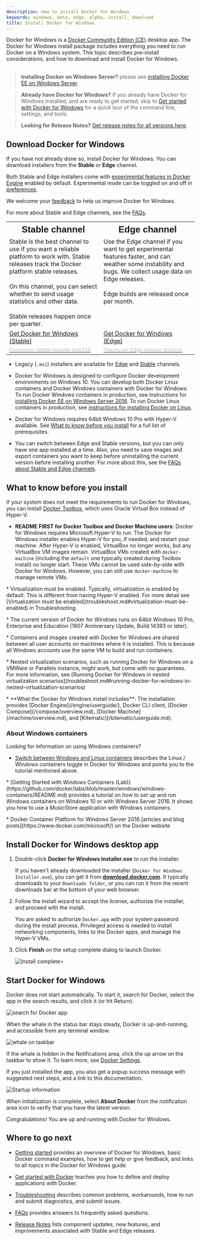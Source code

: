 ```yaml
---
description: How to install Docker for Windows
keywords: windows, beta, edge, alpha, install, download
title: Install Docker for Windows
---
```


Docker for Windows is a [Docker Community Edition
(CE)](https://www.docker.com/community-edition) desktop app. The Docker for Windows 
install package includes everything you need to run Docker on a Windows system.
This topic describes pre-install considerations, and how to download and install
Docker for Windows.<br><br>

>**Installing Docker on Windows Server?** please see 
[installing Docker EE on Windows Server](/install/windows/docker-ee.md).

> **Already have Docker for Windows?**
> If you already have Docker for
Windows installed, and are ready to get started, skip to
[Get started with Docker for Windows](index.md) for a quick tour of
the command line, settings, and tools.

>**Looking for Release Notes?** [Get release notes for all
versions here](release-notes.md).

## Download Docker for Windows

If you have not already done so, install Docker for Windows. You can
download installers from the **Stable** or **Edge** channel.

Both Stable and Edge installers come with <a
href="https://github.com/docker/cli/blob/master/experimental/README.md">
experimental features in Docker Engine</a> enabled by default. Experimental mode can be toggled on and off in [preferences](/docker-for-windows/index.md#daemon-experimental-mode).

We welcome your
[feedback](/docker-for-windows/index.md#giving-feedback-and-getting-help) to help us improve Docker for Windows.

For more about Stable and Edge channels, see the
[FAQs](/docker-for-windows/faqs.md#questions-about-stable-and-edge-channels).

<table style="width:100%">
  <tr>
    <th style="font-size: x-large; font-family: arial">Stable channel</th>
    <th style="font-size: x-large; font-family: arial;">Edge channel</th>
  </tr>
  <tr valign="top">
    <td width="33%">Stable is the best channel to use if you want a reliable platform to work with. Stable releases track the Docker platform stable releases.<br><br>
   On this channel, you can select whether to send usage statistics and other data. <br><br>Stable releases happen once per quarter.
    </td>
    <td width="33%">Use the Edge channel if you want to get experimental features faster, and can weather some instability and bugs. We collect usage data on Edge releases. <br><br>Edge builds are released once per month.
    </td>
  </tr>
  <tr valign="top">
    <td width="33%">
      <a class="button outline-btn" href="https://download.docker.com/win/stable/Docker%20for%20Windows%20Installer.exe">Get Docker for Windows (Stable)</a>
    </td>
    <td width="33%">
      <a class="button outline-btn" href="https://download.docker.com/win/edge/Docker%20for%20Windows%20Installer.exe">Get Docker for Windows (Edge)</a>
    </td>
  </tr>
  <tr valign="top">
    <td width="33%"><a href="https://download.docker.com/win/stable/Docker%20for%20Windows%20Installer.exe.sha256sum"><font color="#BDBDBD" size="-1">Checksum: Stable installer SHA256</font></a>
  </td>
    <td width="33%"><a href="https://download.docker.com/win/edge/Docker%20for%20Windows%20Installer.exe.sha256sum"><font color="#BDBDBD" size="-1">Checksum: Edge installer SHA256</font></a>
    </td>
  </tr>
</table>

* Legacy (`.msi`) installers are available for [Edge](https://download.docker.com/win/edge/InstallDocker.msi) and [Stable](https://download.docker.com/win/stable/InstallDocker.msi) channels.

* Docker for Windows is designed to configure Docker development environments on Windows 10. You can develop both Docker Linux containers and Docker Windows containers with Docker for Windows. To run Docker Windows containers in production, see instructions for [installing Docker EE on Windows Server 2016](/install/windows/docker-ee.md). To run Docker Linux containers in production, see [instructions for installing Docker on Linux](/install/index.md).

* Docker for Windows requires 64bit Windows 10 Pro with Hyper-V available. See [What to know before you install](/docker-for-windows/install.md#what-to-know-before-you-install) for a full list
of prerequisites.

* You can switch between Edge and Stable versions, but you can only have one
   app installed at a time. Also, you need to save images and export
   containers you want to keep before uninstalling the current version before
   installing another. For more about this, see the [FAQs about Stable and Edge
   channels](/docker-for-windows/faqs.md#questions-about-stable-and-edge-channels).

##  What to know before you install

If your system does not meet the requirements to run Docker for Windows, you can install
[Docker Toolbox](/toolbox/overview.md), which uses Oracle Virtual Box instead of
Hyper-V.

* **README FIRST for Docker Toolbox and Docker Machine users**: Docker for Windows requires Microsoft Hyper-V to run.  The Docker for Windows installer enables Hyper-V for you, if needed, and restart your machine. After Hyper-V is
enabled, VirtualBox no longer works, but any VirtualBox VM images
remain. VirtualBox VMs created with `docker-machine` (including the `default`
one typically created during Toolbox install) no longer start. These VMs
cannot be used side-by-side with Docker for Windows. However, you can still use
`docker-machine` to manage remote VMs.
<p />
* Virtualization must be enabled. Typically, virtualization is enabled by default. This is different from having Hyper-V enabled. For more
detail see [Virtualization must be
enabled](troubleshoot.md#virtualization-must-be-enabled) in Troubleshooting.
<p />
* The current version of Docker for Windows runs on 64bit Windows 10 Pro, Enterprise and Education (1607 Anniversary Update, Build 14393 or later).
<p />
* Containers and images created with Docker for Windows are shared between all user accounts on machines where it is installed. This is because all
Windows accounts use the same VM to build and run containers.
<p />
* Nested virtualization scenarios, such as running Docker for Windows
on a VMWare or Parallels instance, might work, but come with no
guarantees. For more information, see
[Running Docker for Windows in nested virtualization scenarios](troubleshoot.md#running-docker-for-windows-in-nested-virtualization-scenarios)
<p />
* **What the Docker for Windows install includes**: The installation provides [Docker Engine](/engine/userguide/), Docker CLI client, [Docker Compose](/compose/overview.md), [Docker Machine](/machine/overview.md), and [Kitematic](/kitematic/userguide.md).

### About Windows containers

Looking for information on using Windows containers?

* [Switch between Windows and Linux containers](/docker-for-windows/index.md#switch-between-windows-and-linux-containers) describes the Linux / Windows containers toggle in Docker for Windows and points you to the tutorial mentioned above.
<p />
* [Getting Started with Windows Containers (Lab)](https://github.com/docker/labs/blob/master/windows/windows-containers/README.md)
provides a tutorial on how to set up and run Windows containers on Windows 10 or
with Windows Server 2016. It shows you how to use a MusicStore application with
Windows containers.
<p />
* Docker Container Platform for Windows Server 2016 [articles and blog posts](https://www.docker.com/microsoft/) on the Docker website

## Install Docker for Windows desktop app

1. Double-click **Docker for Windows Installer.exe** to run the installer.

    If you haven't already downloaded the installer (`Docker for Windows Installer.exe`), you can get it from
    [**download.docker.com**](https://download.docker.com/win/stable/Docker%20for%20Windows%20Installer.exe).
    It typically downloads to your `Downloads folder`, or you can run it from the recent downloads bar at the
    bottom of your web browser.

2. Follow the install wizard to accept the license, authorize the installer, and proceed with the install.

    You are asked to authorize `Docker.app` with your system password during the install process.
    Privileged access is needed to install networking components, links to the Docker apps, and manage the
    Hyper-V VMs.

3. Click **Finish** on the setup complete dialog to launch Docker.

    ![Install complete>](/docker-for-windows/images/installer-finishes.png)

## Start Docker for Windows

Docker does not start automatically. To start it, search for Docker, select the
app in the search results, and click it (or hit Return).

![search for Docker app](/docker-for-windows/images/docker-app-search.png)

When the whale in the status bar stays steady, Docker is up-and-running, and
accessible from any terminal window.

![whale on taskbar](/docker-for-windows/images/whale-taskbar-circle.png)

If the whale is hidden in the Notifications area, click the up arrow on the
taskbar to show it. To learn more, see [Docker Settings](/docker-for-windows/index.md#docker-settings).

If you just installed the app, you also get a popup success message with
suggested next steps, and a link to this documentation.

![Startup information](/docker-for-windows/images/win-install-success-popup-cloud.png)

When initialization is complete, select **About Docker** from the notification
area icon to verify that you have the latest version.

Congratulations! You are up and running with Docker for Windows.

## Where to go next

* [Getting started](index.md) provides an overview of Docker for Windows,
basic Docker command examples, how to get help or give feedback, and
links to all topics in the Docker for Windows guide.

* [Get started with Docker](/get-started/) teaches you how to define and deploy
applications with Docker.

* [Troubleshooting](troubleshoot.md) describes common problems,
workarounds, how to run and submit diagnostics, and submit issues.

* [FAQs](faqs.md) provides answers to frequently asked questions.

* [Release Notes](release-notes.md) lists component updates, new features, and improvements associated with Stable and Edge releases.
